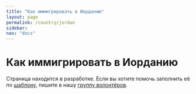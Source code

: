 ```yaml
---
title: "Как иммигрировать в Иорданию"
layout: page
permalink: /country/jordan
sidebar:
nav: "docs"
---
```


# Как иммигрировать в Иорданию

Страница находится в разработке. Если вы хотите помочь заполнить её по [шаблону](/template), пишите в нашу [группу волонтёров](https://t.me/+FHi3FnJaoWJkMDAx).
